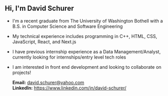 ## Hi, I'm David Schurer

* I'm a recent graduate from The University of Washington Bothell with a B.S. in Computer Science and Software Engineering
* My technical experience includes programming in C++, HTML, CSS, JavaScript, React, and Next.js
* I have previous internship experience as a Data Management/Analyst, currently looking for internships/entry level tech roles
* I am interested in front end development and looking to collaborate on projects!

  <strong>Email:</strong> david.schurer@yahoo.com <br/>
  <strong>LinkedIn:</strong> https://www.linkedin.com/in/david-schurer/

  

<!--
**DavidSchurer/DavidSchurer** is a ✨ _special_ ✨ repository because its `README.md` (this file) appears on your GitHub profile.

Here are some ideas to get you started:

- 🔭 I’m currently working on ...
- 🌱 I’m currently learning ...
- 👯 I’m looking to collaborate on ...
- 🤔 I’m looking for help with ...
- 💬 Ask me about ...
- 📫 How to reach me: ...
- 😄 Pronouns: ...
- ⚡ Fun fact: ...
-->
